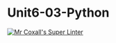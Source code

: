 # Unit6-03-Python
[![Mr Coxall's Super Linter](https://github.com/ICS3U-C-Programming-JackT/Unit6-03-Python/workflows/Mr%20Coxall's%20Super%20Linter/badge.svg)](https://github.com/ICS3U-C-Programming-JackT/Unit6-03-Python/actions/)
